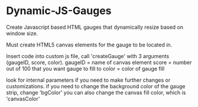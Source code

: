 # Dynamic-JS-Gauges
Create Javascript based HTML gauges that dynamically resize based on window size.

Must create HTML5 canvas elements for the gauge to be located in.

Insert code into custom js file, call 'createGauge' with 3 arguments (gaugeID, score, color).
gaugeID = name of canvas element
score = number out of 100 that you want gauge to fill to
color = color of gauge fill

look for internal parameters if you need to make further changes or customizations.
if you need to change the background color of the gauge strip, change 'bgColor'
you can also change the canvas fill color, which is 'canvasColor'
